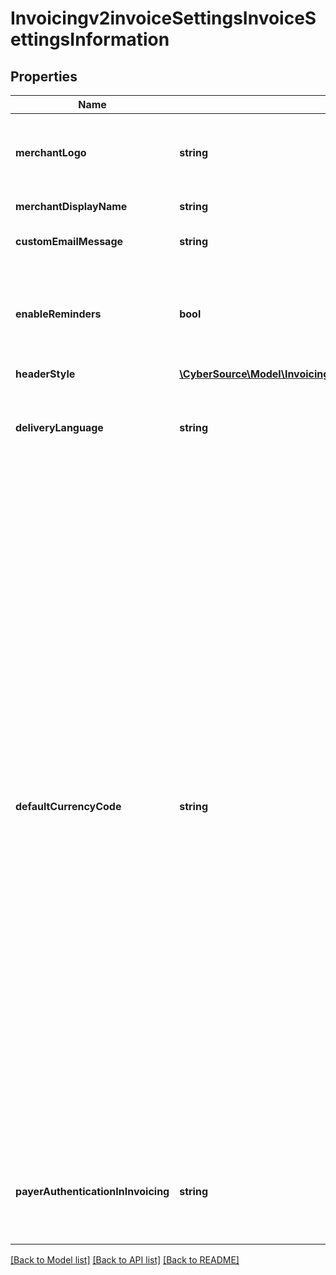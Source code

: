 # Invoicingv2invoiceSettingsInvoiceSettingsInformation

## Properties
Name | Type | Description | Notes
------------ | ------------- | ------------- | -------------
**merchantLogo** | **string** | The image file, which must be encoded in Base64 format. Supported file formats are &#x60;png&#x60;, &#x60;jpg&#x60;, and &#x60;gif&#x60;. The image file size restriction is 1 MB. | [optional] 
**merchantDisplayName** | **string** | The merchant&#39;s display name shown on the invoice. | [optional] 
**customEmailMessage** | **string** | The content of the email message that we send to your customers. | [optional] 
**enableReminders** | **bool** | Whether you would like us to send an auto-generated reminder email to your invoice recipients. Currently, this reminder email is sent five days before the invoice is due and one day after it is past due. | [optional] 
**headerStyle** | [**\CyberSource\Model\InvoicingV2InvoiceSettingsGet200ResponseInvoiceSettingsInformationHeaderStyle**](InvoicingV2InvoiceSettingsGet200ResponseInvoiceSettingsInformationHeaderStyle.md) |  | [optional] 
**deliveryLanguage** | **string** | The language of the email that we send to your customers. Possible values are &#x60;zh-CN&#x60;, &#x60;zh-TW&#x60;, &#x60;en-US&#x60;, &#x60;fr-FR&#x60;, &#x60;de-DE&#x60;, &#x60;ja-JP&#x60;, &#x60;pt-BR&#x60;, &#x60;ru-RU&#x60; and &#x60;es-419&#x60;. | [optional] 
**defaultCurrencyCode** | **string** | Currency used for the order. Use the three-character [ISO Standard Currency Codes.](http://apps.cybersource.com/library/documentation/sbc/quickref/currencies.pdf)  #### Used by **Authorization** Required field.  **Authorization Reversal** For an authorization reversal (&#x60;reversalInformation&#x60;) or a capture (&#x60;processingOptions.capture&#x60; is set to &#x60;true&#x60;), you must use the same currency that you used in your payment authorization request.  #### PIN Debit Currency for the amount you requested for the PIN debit purchase. This value is returned for partial authorizations. The issuing bank can approve a partial amount if the balance on the debit card is less than the requested transaction amount. For the possible values, see the [ISO Standard Currency Codes](https://developer.cybersource.com/library/documentation/sbc/quickref/currencies.pdf). Returned by PIN debit purchase.  For PIN debit reversal requests, you must use the same currency that was used for the PIN debit purchase or PIN debit credit that you are reversing. For the possible values, see the [ISO Standard Currency Codes](https://developer.cybersource.com/library/documentation/sbc/quickref/currencies.pdf).  Required field for PIN Debit purchase and PIN Debit credit requests. Optional field for PIN Debit reversal requests.  #### GPX This field is optional for reversing an authorization or credit.  #### DCC for First Data Your local currency. For details, see the &#x60;currency&#x60; field description in [Dynamic Currency Conversion For First Data Using the SCMP API](http://apps.cybersource.com/library/documentation/dev_guides/DCC_FirstData_SCMP/DCC_FirstData_SCMP_API.pdf).  #### Tax Calculation Required for international tax and value added tax only. Optional for U.S. and Canadian taxes. Your local currency. | [optional] 
**payerAuthenticationInInvoicing** | **string** | For a merchant&#39;s invoice payments, enable 3D Secure payer authentication version 1, update to 3D Secure version 2, or disable 3D Secure. Possible values are:  - &#x60;enable&#x60; - &#x60;update&#x60; - &#x60;disable&#x60; | [optional] 

[[Back to Model list]](../README.md#documentation-for-models) [[Back to API list]](../README.md#documentation-for-api-endpoints) [[Back to README]](../README.md)


